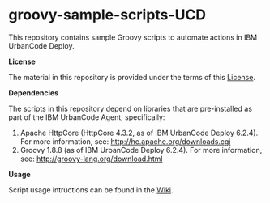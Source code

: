 # groovy-sample-scripts-UCD
This repository contains sample Groovy scripts to automate actions in IBM UrbanCode Deploy.

**License**

The material in this repository is provided under the terms of this [License](https://github.com/IBM-UrbanCode/groovy-sample-scripts-UCD/blob/master/LICENSE).

**Dependencies**

The scripts in this repository depend on libraries that are pre-installed as part of the IBM UrbanCode Agent, specifically:
1. Apache HttpCore (HttpCore 4.3.2, as of IBM UrbanCode Deploy 6.2.4). For more information, see: http://hc.apache.org/downloads.cgi
2. Groovy 1.8.8 (as of IBM UrbanCode Deploy 6.2.4). For more information, see: http://groovy-lang.org/download.html

**Usage**

Script usage intructions can be found in the [Wiki](https://github.com/IBM-UrbanCode/groovy-sample-scripts-UCD/wiki).

